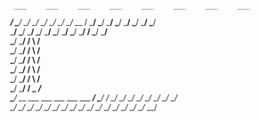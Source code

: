      ___     ___     ___     ___     ___     ___     ___     ___
 ___/   \___/   \___/   \___/   \___/   \___/   \___/   \___/   \___
/   \___/   \___/   \___/   \___/   \___/   \___/   \___/   \___/   \
\___/   \___/   \___/   \___/   \___/   \___/   \___/   \___/   \___/
/   \___/                                                   \___/   \
\___/                                                           \___/
/   \                                                           /   \
\___/                                                           \___/
/   \                                                           /   \
\___/                                                           \___/
/   \                                                           /   \
\___/                                                           \___/
/   \                                                           /   \
\___/                                                           \___/
/   \                                                           /   \
\___/                                                           \___/
/   \___                                                     ___/   \
\___/   \___     ___     ___     ___     ___     ___     ___/   \___/
/   \___/   \___/   \___/   \___/   \___/   \___/   \___/   \___/   \
\___/   \___/   \___/   \___/   \___/   \___/   \___/   \___/   \___/
    \___/   \___/   \___/   \___/   \___/   \___/   \___/   \___/